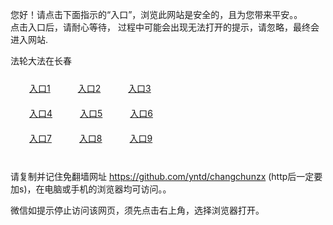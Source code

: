 您好！请点击下面指示的“入口”，浏览此网站是安全的，且为您带来平安。。 <br/>
点击入口后，请耐心等待， 过程中可能会出现无法打开的提示，请忽略，最终会进入网站. </br>

法轮大法在长春<br/>
<div style="padding:10px"><a style="margin:20px" target="_blank" href="https://d2ll7gq2tku91s.cloudfront.net/2Qpsp?nmamvgb" id="ccLink1" rel="nofollow">入口1</a> <a target="_blank" style="margin:20px" href="https://d30faac9cf06pf.cloudfront.net/2Qpsp?ylmfnu" id="ccLink2" rel="nofollow">入口2</a> <a style="margin:20px" target="_blank" href="https://d2zojjhi7z0qtc.cloudfront.net/2Qpsp?tmnbvofr" id="ccLink3" rel="nofollow">入口3</a></div>

<div style="padding:10px" ><a style="margin:20px" target="_blank" href="https://d2ll7gq2tku91s.cloudfront.net/2Qpsp?nmamvgb" id="ccLink4" rel="nofollow">入口4</a> <a style="margin:20px" href="https://d30faac9cf06pf.cloudfront.net/2Qpsp?ylmfnu" target="_blank" id="ccLink5" rel="nofollow">入口5</a> <a style="margin:20px" href="https://d2zojjhi7z0qtc.cloudfront.net/2Qpsp?tmnbvofr" target="_blank" id="ccLink6" rel="nofollow">入口6</a></div>

<div style="padding:10px"><a style="margin:20px" target="_blank" href="https://d2ll7gq2tku91s.cloudfront.net/2Qpsp?nmamvgb" id="ccLink7" rel="nofollow">入口7</a> <a style="margin:20px" href="https://d30faac9cf06pf.cloudfront.net/2Qpsp?ylmfnu" target="_blank" id="ccLink8" rel="nofollow">入口8</a> <a style="margin:20px" target="_blank" href="https://d2zojjhi7z0qtc.cloudfront.net/2Qpsp?tmnbvofr" id="ccLink9" rel="nofollow">入口9</a></div>

<br/>



请复制并记住免翻墙网址 https://github.com/yntd/changchunzx (http后一定要加s)，在电脑或手机的浏览器均可访问。。<br/>

微信如提示停止访问该网页，须先点击右上角，选择浏览器打开。
